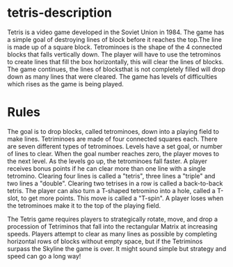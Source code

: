 # tetris-description
Tetris is a video game developed in the Soviet Union in 1984. The game has a simple goal of destroying lines of block before it reaches the top.The line is made up of a square block. Tetrominoes is the shape of the 4 connected blocks that falls vertically down. The player will have to use the tetrominos to create lines that fill the box horizontally, this will clear the lines of blocks. The game continues, the lines of blocksthat is not completely filled will drop down as many lines that were cleared. The game has levels of difficulties which rises as the game is being played.
# Rules
The goal is to drop blocks, called tetrominoes, down into a playing field to make lines. Tetriminoes are made of four connected squares each. There are seven different types of tetrominoes. Levels have a set goal, or number of lines to clear. When the goal number reaches zero, the player moves to the next level. As the levels go up, the tetrominoes fall faster. A player receives bonus points if he can clear more than one line with a single tetromino. Clearing four lines is called a "tetris", three lines a "triple" and two lines a "double". Clearing two tetrises in a row is called a back-to-back tetris. The player can also turn a T-shaped tetromino into a hole, called a T-slot, to get more points. This move is called a "T-spin". A player loses when the tetrominoes make it to the top of the playing field.

The Tetris game requires players to strategically rotate, move, and drop a procession of Tetriminos that fall into the rectangular Matrix at increasing speeds.
Players attempt to clear as many lines as possible by completing horizontal rows of blocks without empty space, but if the Tetriminos surpass the Skyline the game is over.
It might sound simple but strategy and speed can go a long way!
